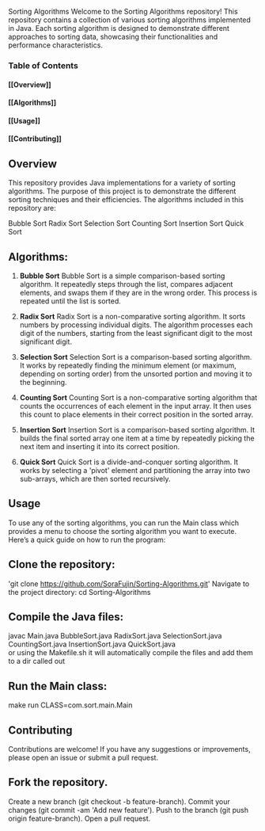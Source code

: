 Sorting Algorithms
Welcome to the Sorting Algorithms repository! This repository contains a collection of various sorting algorithms implemented in Java. Each sorting algorithm is designed to demonstrate different approaches to sorting data, showcasing their functionalities and performance characteristics.

### Table of Contents
#### [[Overview]]
#### [[Algorithms]]
#### [[Usage]]
#### [[Contributing]]

## Overview
This repository provides Java implementations for a variety of sorting algorithms. The purpose of this project is to demonstrate the different sorting techniques and their efficiencies. The algorithms included in this repository are:

Bubble Sort
Radix Sort
Selection Sort
Counting Sort
Insertion Sort
Quick Sort

## Algorithms:
1. **Bubble Sort**
Bubble Sort is a simple comparison-based sorting algorithm. It repeatedly steps through the list, compares adjacent elements, and swaps them if they are in the wrong order. This process is repeated until the list is sorted.

2. **Radix Sort**
Radix Sort is a non-comparative sorting algorithm. It sorts numbers by processing individual digits. The algorithm processes each digit of the numbers, starting from the least significant digit to the most significant digit.

3. **Selection Sort**
Selection Sort is a comparison-based sorting algorithm. It works by repeatedly finding the minimum element (or maximum, depending on sorting order) from the unsorted portion and moving it to the beginning.

4. **Counting Sort**
Counting Sort is a non-comparative sorting algorithm that counts the occurrences of each element in the input array. It then uses this count to place elements in their correct position in the sorted array.

5. **Insertion Sort**
Insertion Sort is a comparison-based sorting algorithm. It builds the final sorted array one item at a time by repeatedly picking the next item and inserting it into its correct position.

6. **Quick Sort**
Quick Sort is a divide-and-conquer sorting algorithm. It works by selecting a 'pivot' element and partitioning the array into two sub-arrays, which are then sorted recursively.

## Usage
To use any of the sorting algorithms, you can run the Main class which provides a menu to choose the sorting algorithm you want to execute. Here’s a quick guide on how to run the program:

## Clone the repository:
'git clone https://github.com/SoraFujin/Sorting-Algorithms.git'
Navigate to the project directory:
cd Sorting-Algorithms

## Compile the Java files:
javac Main.java BubbleSort.java RadixSort.java SelectionSort.java CountingSort.java InsertionSort.java QuickSort.java <br>
or using the Makefile.sh it will automatically compile the files and add them to a dir called out <br>

## Run the Main class:
make run CLASS=com.sort.main.Main

## Contributing
Contributions are welcome! If you have any suggestions or improvements, please open an issue or submit a pull request.

## Fork the repository.
Create a new branch (git checkout -b feature-branch).
Commit your changes (git commit -am 'Add new feature').
Push to the branch (git push origin feature-branch).
Open a pull request.
